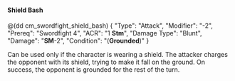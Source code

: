 #### Shield Bash

@(dd cm_swordfight_shield_bash)
{ "Type": "Attack",
	"Modifier": "-2",
	"Prereq": "Swordfight 4",
	"ACR": "1 **Stm**",
	"Damage Type": "Blunt",
	"Damage": "__SM__-2",
	"Condition": "(__Grounded__)"
}

Can be used only if the character is wearing a shield. The attacker
charges the opponent with its shield, trying to make it fall on the
ground. On success, the opponent is grounded for the rest of the turn.
